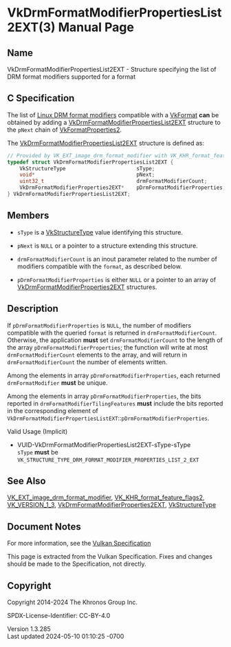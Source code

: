 # VkDrmFormatModifierPropertiesList2EXT(3) Manual Page

## Name

VkDrmFormatModifierPropertiesList2EXT - Structure specifying the list of
DRM format modifiers supported for a format



## <a href="#_c_specification" class="anchor"></a>C Specification

The list of <a
href="https://registry.khronos.org/vulkan/specs/1.3-extensions/html/vkspec.html#glossary-drm-format-modifier"
target="_blank" rel="noopener">Linux DRM format modifiers</a> compatible
with a [VkFormat](https://registry.khronos.org/vulkan/specs/1.3-extensions/man/html/VkFormat.html) **can** be obtained by adding a
[VkDrmFormatModifierPropertiesList2EXT](https://registry.khronos.org/vulkan/specs/1.3-extensions/man/html/VkDrmFormatModifierPropertiesList2EXT.html)
structure to the `pNext` chain of
[VkFormatProperties2](https://registry.khronos.org/vulkan/specs/1.3-extensions/man/html/VkFormatProperties2.html).

The
[VkDrmFormatModifierPropertiesList2EXT](https://registry.khronos.org/vulkan/specs/1.3-extensions/man/html/VkDrmFormatModifierPropertiesList2EXT.html)
structure is defined as:

``` c
// Provided by VK_EXT_image_drm_format_modifier with VK_KHR_format_feature_flags2 or VK_VERSION_1_3
typedef struct VkDrmFormatModifierPropertiesList2EXT {
    VkStructureType                       sType;
    void*                                 pNext;
    uint32_t                              drmFormatModifierCount;
    VkDrmFormatModifierProperties2EXT*    pDrmFormatModifierProperties;
} VkDrmFormatModifierPropertiesList2EXT;
```

## <a href="#_members" class="anchor"></a>Members

- `sType` is a [VkStructureType](https://registry.khronos.org/vulkan/specs/1.3-extensions/man/html/VkStructureType.html) value identifying
  this structure.

- `pNext` is `NULL` or a pointer to a structure extending this
  structure.

- `drmFormatModifierCount` is an inout parameter related to the number
  of modifiers compatible with the `format`, as described below.

- `pDrmFormatModifierProperties` is either `NULL` or a pointer to an
  array of
  [VkDrmFormatModifierProperties2EXT](https://registry.khronos.org/vulkan/specs/1.3-extensions/man/html/VkDrmFormatModifierProperties2EXT.html)
  structures.

## <a href="#_description" class="anchor"></a>Description

If `pDrmFormatModifierProperties` is `NULL`, the number of modifiers
compatible with the queried `format` is returned in
`drmFormatModifierCount`. Otherwise, the application **must** set
`drmFormatModifierCount` to the length of the array
`pDrmFormatModifierProperties`; the function will write at most
`drmFormatModifierCount` elements to the array, and will return in
`drmFormatModifierCount` the number of elements written.

Among the elements in array `pDrmFormatModifierProperties`, each
returned `drmFormatModifier` **must** be unique.

Among the elements in array `pDrmFormatModifierProperties`, the bits
reported in `drmFormatModifierTilingFeatures` **must** include the bits
reported in the corresponding element of
`VkDrmFormatModifierPropertiesListEXT`::`pDrmFormatModifierProperties`.

Valid Usage (Implicit)

- <a href="#VUID-VkDrmFormatModifierPropertiesList2EXT-sType-sType"
  id="VUID-VkDrmFormatModifierPropertiesList2EXT-sType-sType"></a>
  VUID-VkDrmFormatModifierPropertiesList2EXT-sType-sType  
  `sType` **must** be
  `VK_STRUCTURE_TYPE_DRM_FORMAT_MODIFIER_PROPERTIES_LIST_2_EXT`

## <a href="#_see_also" class="anchor"></a>See Also

[VK_EXT_image_drm_format_modifier](https://registry.khronos.org/vulkan/specs/1.3-extensions/man/html/VK_EXT_image_drm_format_modifier.html),
[VK_KHR_format_feature_flags2](https://registry.khronos.org/vulkan/specs/1.3-extensions/man/html/VK_KHR_format_feature_flags2.html),
[VK_VERSION_1_3](https://registry.khronos.org/vulkan/specs/1.3-extensions/man/html/VK_VERSION_1_3.html),
[VkDrmFormatModifierProperties2EXT](https://registry.khronos.org/vulkan/specs/1.3-extensions/man/html/VkDrmFormatModifierProperties2EXT.html),
[VkStructureType](https://registry.khronos.org/vulkan/specs/1.3-extensions/man/html/VkStructureType.html)

## <a href="#_document_notes" class="anchor"></a>Document Notes

For more information, see the <a
href="https://registry.khronos.org/vulkan/specs/1.3-extensions/html/vkspec.html#VkDrmFormatModifierPropertiesList2EXT"
target="_blank" rel="noopener">Vulkan Specification</a>

This page is extracted from the Vulkan Specification. Fixes and changes
should be made to the Specification, not directly.

## <a href="#_copyright" class="anchor"></a>Copyright

Copyright 2014-2024 The Khronos Group Inc.

SPDX-License-Identifier: CC-BY-4.0

Version 1.3.285  
Last updated 2024-05-10 01:10:25 -0700
